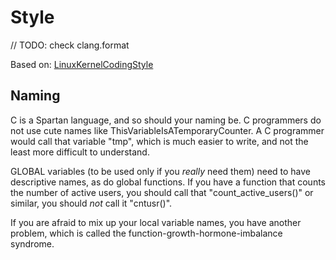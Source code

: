 # Style

// TODO: check clang.format

Based on: [LinuxKernelCodingStyle](http://www.maultech.com/chrislott/resources/cstyle/LinuxKernelCodingStyle.txt)

## Naming

C is a Spartan language, and so should your naming be.  C programmers do
not use cute names like ThisVariableIsATemporaryCounter.  A C programmer
would call that variable "tmp", which is much easier to write, and not the
least more difficult to understand.

GLOBAL variables (to be used only if you _really_ need them) need to
have descriptive names, as do global functions.  If you have a function
that counts the number of active users, you should call that
"count_active_users()" or similar, you should _not_ call it "cntusr()".

If you are afraid to mix up your local variable names, you have another
problem, which is called the function-growth-hormone-imbalance syndrome.
